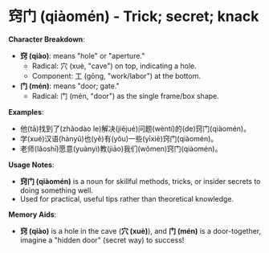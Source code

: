 # **窍门 (qiàomén) - Trick; secret; knack**

**Character Breakdown**:  
- **窍 (qiào)**: means "hole" or "aperture."
  - Radical: 穴 (xuè, "cave") on top, indicating a hole.
  - Component: 工 (gōng, "work/labor") at the bottom.  
- **门 (mén)**: means "door; gate."
  - Radical: 门 (mén, "door") as the single frame/box shape.

**Examples**:  
- 他(tā)找到了(zhǎodào le)解决(jiějué)问题(wèntí)的(de)窍门(qiàomén)。  
- 学(xué)汉语(hànyǔ)也(yě)有(yǒu)一些(yīxiē)窍门(qiàomén)。  
- 老师(lǎoshī)愿意(yuànyì)教(jiāo)我们(wǒmen)窍门(qiàomén)。

**Usage Notes**:  
- **窍门 (qiàomén)** is a noun for skillful methods, tricks, or insider secrets to doing something well.  
- Used for practical, useful tips rather than theoretical knowledge.

**Memory Aids**:  
- **窍 (qiào)** is a hole in the cave (**穴 (xuè)**), and **门 (mén)** is a door-together, imagine a "hidden door" (secret way) to success!